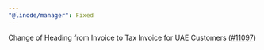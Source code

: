 ```yaml
---
"@linode/manager": Fixed
---
```


Change of Heading from Invoice to Tax Invoice for UAE Customers ([#11097](https://github.com/linode/manager/pull/11097))

